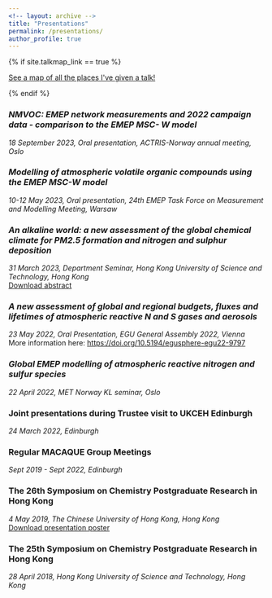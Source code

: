 ```yaml
---
<!-- layout: archive -->
title: "Presentations"
permalink: /presentations/
author_profile: true
---
```


{% if site.talkmap_link == true %}

<p style="text-decoration:underline;"><a href="/talkmap.html">See a map of all the places I've given a talk!</a></p>

{% endif %}

### <em>NMVOC: EMEP network measurements and 2022 campaign data - comparison to the EMEP MSC- W model</em>
<em>18 September 2023, Oral presentation, ACTRIS-Norway annual meeting, Oslo</em><br>

### <em>Modelling of atmospheric volatile organic compounds using the EMEP MSC-W model</em>
<em>10-12 May 2023, Oral presentation, 24th EMEP Task Force on Measurement and Modelling Meeting, Warsaw</em><br>

### <em>An alkaline world: a new assessment of the global chemical climate for PM2.5 formation and nitrogen and sulphur deposition</em>
<em>31 March 2023, Department Seminar, Hong Kong University of Science and Technology, Hong Kong</em><br>
<a href="/files/HKUST_ENVR_Seminar_announcement.pdf"> Download abstract</a>

### <em>A new assessment of global and regional budgets, fluxes and lifetimes of atmospheric reactive N and S gases and aerosols</em>
<em>23 May 2022, Oral Presentation, EGU General Assembly 2022, Vienna</em><br>
More information here: <a href="https://doi.org/10.5194/egusphere-egu22-9797"> https://doi.org/10.5194/egusphere-egu22-9797</a>


### <em>Global EMEP modelling of atmospheric reactive nitrogen and sulfur species</em>
<em>22 April 2022, MET Norway KL seminar, Oslo</em>

### Joint presentations during Trustee visit to UKCEH Edinburgh
<em>24 March 2022, Edinburgh</em>

### Regular MACAQUE Group Meetings
<em>Sept 2019 - Sept 2022, Edinburgh</em>

### The 26th  Symposium on Chemistry Postgraduate Research in Hong Kong
<em>4 May 2019, The Chinese University of Hong Kong, Hong Kong</em><br>
<a href="/files/26CUHK_poster.pdf"> Download presentation poster</a>

### The 25th  Symposium on Chemistry Postgraduate Research in Hong Kong
<em> 28 April 2018, Hong Kong University of Science and Technology, Hong Kong</em>

<!-- {% for post in site.presentations reversed %}
  {% include archive-single-presentation.html %}
{% endfor %} -->
